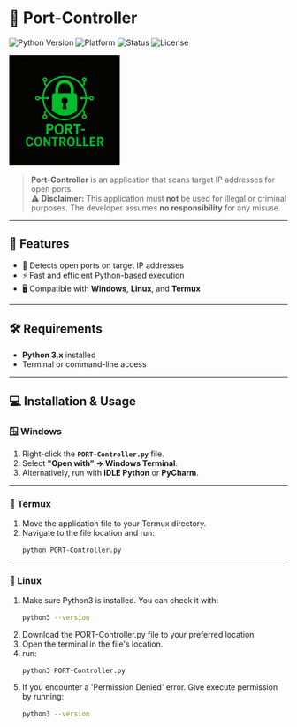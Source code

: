 # 🚪 Port-Controller

![Python Version](https://img.shields.io/badge/Python-3.x-blue?logo=python&logoColor=white)
![Platform](https://img.shields.io/badge/Platform-Windows%20%7C%20Linux%20%7C%20Termux-lightgrey)
![Status](https://img.shields.io/badge/Status-Updating-orange)
![License](https://img.shields.io/badge/License-Free-success)

<img src="PORT-Controller.png" alt="Project Logo" width="200">

> **Port-Controller** is an application that scans target IP addresses for open ports.  
> ⚠️ **Disclaimer:** This application must **not** be used for illegal or criminal purposes. The developer assumes **no responsibility** for any misuse.

---

## 📌 Features
- 🎯 Detects open ports on target IP addresses  
- ⚡ Fast and efficient Python-based execution  
- 🖥️ Compatible with **Windows**, **Linux**, and **Termux**

---

## 🛠 Requirements
- **Python 3.x** installed  
- Terminal or command-line access

---

## 💻 Installation & Usage

### 🪟 Windows
1. Right-click the **`PORT-Controller.py`** file.  
2. Select **"Open with" → Windows Terminal**.  
3. Alternatively, run with **IDLE Python** or **PyCharm**.

---

### 📱 Termux
1. Move the application file to your Termux directory.  
2. Navigate to the file location and run:
   ```bash
   python PORT-Controller.py

---

### 🐧 Linux

1. Make sure Python3 is installed. You can check it with:  
   ```bash
   python3 --version
2. Download the PORT-Controller.py file to your preferred location
3. Open the terminal in the file's location.
4. run:  
   ```bash
   python3 PORT-Controller.py
6. If you encounter a 'Permission Denied' error. Give execute permission by running:  
   ```bash
   python3 --version

